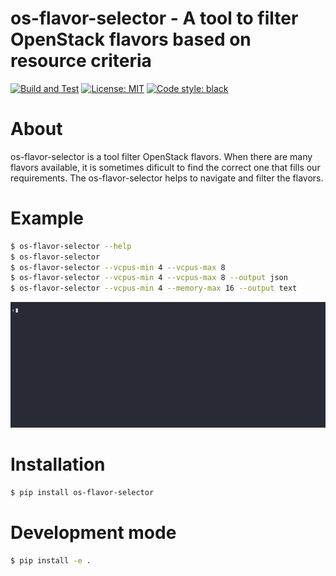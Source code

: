 # os-flavor-selector - A tool to filter OpenStack flavors based on resource criteria

[![Build and Test](https://github.com/thobiast/openstack-flavor-selector/actions/workflows/build.yml/badge.svg?event=push)](https://github.com/thobiast/openstack-flavor-selector/actions/workflows/build.yml)
[![License: MIT](https://img.shields.io/badge/License-MIT-green.svg)](./LICENSE)
[![Code style: black](https://img.shields.io/badge/code%20style-black-000000.svg)](https://github.com/psf/black)


# About
os-flavor-selector is a tool filter OpenStack flavors. When there are many flavors available,
it is sometimes dificult to find the correct one that fills our requirements.
The os-flavor-selector helps to navigate and filter the flavors.


# Example

```bash
$ os-flavor-selector --help
$ os-flavor-selector
$ os-flavor-selector --vcpus-min 4 --vcpus-max 8
$ os-flavor-selector --vcpus-min 4 --vcpus-max 8 --output json
$ os-flavor-selector --vcpus-min 4 --memory-max 16 --output text
```
![Interactive GIF](img/demo.gif)

# Installation
```bash
$ pip install os-flavor-selector
```

# Development mode
```bash
$ pip install -e .
```
